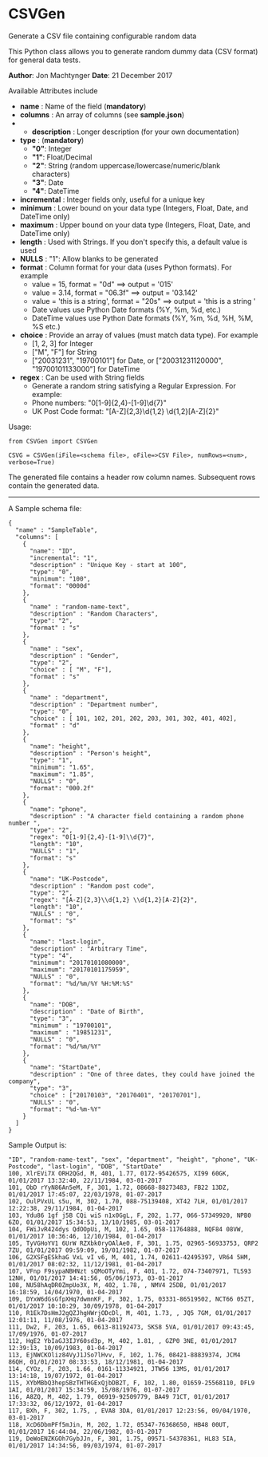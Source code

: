 # CSVGen
Generate a CSV file containing configurable random data

This Python class allows you to generate random dummy data (CSV format) for general data tests.

**Author**: Jon Machtynger
**Date**: 21 December 2017

Available Attributes include

- **name** : Name of the field (**mandatory**)
- **columns** : An array of columns (see **sample.json**)
- - **description** : Longer description (for your own documentation)
- **type** : (**mandatory**)
	- **"0"**: Integer
    - **"1"**: Float/Decimal
    - **"2"**: String (random uppercase/lowercase/numeric/blank characters)
    - **"3"**: Date
    - **"4"**: DateTime
- **incremental** : Integer fields only, useful for a unique key
- **minimum** : Lower bound on your data type (Integers, Float, Date, and DateTime only)
- **maximum** : Upper bound on your data type (Integers, Float, Date, and DateTime only)
- **length** : Used with Strings. If you don't specify this, a default value is used
- **NULLS** : "1": Allow blanks to be generated
- **format** : Column format for your data (uses Python formats).  For example
    - value = 15, format = "0d" ==> output = '015'
    - value = 3.14, format = "06.3f" ==> output = '03.142'
    - value = 'this is a string', format = "20s" ==> output = 'this is a string    '
    - Date values use Python Date formats (%Y, %m, %d, etc.)
    - DateTime values use Python Date formats (%Y, %m, %d, %H, %M, %S etc.)
- **choice** : Provide an array of values (must match data type).  For example
    - [1, 2, 3] for Integer
    - ["M", "F"] for String
    - ["20031231", "19700101"] for Date, or ["20031231120000", "19700101133000"] for DateTime
- **regex** : Can be used with String fields
    - Generate a random string satisfying a Regular Expression.  For example:
	- Phone numbers: "0[1-9]{2,4}-[1-9]\\d{7}"
	- UK Post Code format: "[A-Z]{2,3}\\d{1,2} \\d{1,2}[A-Z]{2}"

Usage:

```
from CSVGen import CSVGen

CSVG = CSVGen(iFile=<schema file>, oFile=>CSV File>, numRows=<num>, verbose=True)
```

The generated file contains a header row column names. Subsequent rows contain the generated data.

---

A Sample schema file:
```
{
  "name" : "SampleTable",
  "columns": [
    {
      "name": "ID",
      "incremental": "1",
      "description" : "Unique Key - start at 100",
      "type": "0",
      "minimum": "100",
      "format": "0000d"
    },
    {
      "name" : "random-name-text",
      "description" : "Random Characters",
      "type": "2",
      "format" : "s"
    },
    {
      "name" : "sex",
      "description" : "Gender",
      "type": "2",
      "choice" : [ "M", "F"],
      "format" : "s"
    },
    {
      "name" : "department",
      "description" : "Department number",
      "type": "0",
      "choice" : [ 101, 102, 201, 202, 203, 301, 302, 401, 402],
      "format" : "d"
    },
    {
      "name": "height",
      "description" : "Person's height",
      "type": "1",
      "minimum": "1.65",
      "maximum": "1.85",
      "NULLS" : "0",
      "format": "000.2f"
    },
    {
      "name": "phone",
      "description" : "A character field containing a random phone number ",
      "type": "2",
      "regex": "0[1-9]{2,4}-[1-9]\\d{7}",
      "length": "10",
      "NULLS" : "1",
      "format": "s"
    },
    {
      "name": "UK-Postcode",
      "description" : "Random post code",
      "type": "2",
      "regex": "[A-Z]{2,3}\\d{1,2} \\d{1,2}[A-Z]{2}",
      "length": "10",
      "NULLS" : "0",
      "format": "s"
    },
    {
      "name": "last-login",
      "description" : "Arbitrary Time",
      "type": "4",
      "minimum": "20170101080000",
      "maximum": "20170101175959",
      "NULLS" : "0",
      "format": "%d/%m/%Y %H:%M:%S"
    },
    {
      "name": "DOB",
      "description" : "Date of Birth",
      "type": "3",
      "minimum" : "19700101",
      "maximum" : "19851231",
      "NULLS" : "0",
      "format": "%d/%m/%Y"
    },
    {
      "name": "StartDate",
      "description" : "One of three dates, they could have joined the company",
      "type": "3",
      "choice" : ["20170103", "20170401", "20170701"],
      "NULLS" : "0",
      "format": "%d-%m-%Y"
    }
  ]
}
```

Sample Output is:

```
"ID", "random-name-text", "sex", "department", "height", "phone", "UK-Postcode", "last-login", "DOB", "StartDate"
100, XlrEVi7X ORH2QGd, M, 401, 1.77, 0172-95426575, XI99 60GK, 01/01/2017 13:32:40, 22/11/1984, 03-01-2017
101, ObD rYyN86An5eM, F, 301, 1.72, 08668-88273483, FB22 13DZ, 01/01/2017 17:45:07, 22/03/1978, 01-07-2017
102, OulPVxUL s5u, M, 302, 1.70, 088-75139408, XT42 7LH, 01/01/2017 12:22:38, 29/11/1984, 01-04-2017
103, Ydu86 1gf j5B CQi wiS n1x0GgL, F, 202, 1.77, 066-57349920, NPB0 6ZO, 01/01/2017 15:34:53, 13/10/1985, 03-01-2017
104, FWiJvR424dys QdOOpUi, M, 102, 1.65, 058-11764888, NQF84 08VW, 01/01/2017 10:36:46, 12/10/1984, 01-04-2017
105, TyVGHoYV1 6UrW RZXbk0ryOAlAe0, F, 301, 1.75, 02965-56933753, QRP2 7ZU, 01/01/2017 09:59:09, 19/01/1982, 01-07-2017
106, G2XSFgESkhaG VxL vI v6, M, 401, 1.74, 02611-42495397, VR64 5HM, 01/01/2017 08:02:32, 11/12/1981, 01-04-2017
107, VFnp F9sypaNBHNzt sQMoOTyYmi, F, 401, 1.72, 074-73407971, TLS93 12NH, 01/01/2017 14:41:56, 05/06/1973, 03-01-2017
108, NU58hAqDR0ZmpUo3X, M, 402, 1.78, , NMV4 25DB, 01/01/2017 16:18:59, 14/04/1970, 01-04-2017
109, DYxW6dGsGfpXHq7dwmnKF, F, 302, 1.75, 03331-86519502, NCT66 05ZT, 01/01/2017 10:10:29, 30/09/1978, 01-04-2017
110, R1Ek7DsHmJ2gQZJhgHWrjODcDl, M, 401, 1.73, , JQ5 7GM, 01/01/2017 12:01:11, 11/08/1976, 01-04-2017
111, Dw2, F, 203, 1.65, 0613-81192473, SKS8 5VA, 01/01/2017 09:43:45, 17/09/1976, 01-07-2017
112, HgE2 YbIaGJ3IJY60sd3p, M, 402, 1.81, , GZP0 3NE, 01/01/2017 12:39:13, 10/09/1983, 01-04-2017
113, EjNWCKOliz84VyJ1JSo7lHvv, F, 102, 1.76, 08421-88839374, JCM4 86QH, 01/01/2017 08:33:53, 18/12/1981, 01-04-2017
114, CYOz, F, 203, 1.66, 0161-11334921, JTW56 13MS, 01/01/2017 13:14:18, 19/07/1972, 01-04-2017
115, XYbMBbQ3hepSBzTHTHGExQjbDB2T, F, 102, 1.80, 01659-25568110, DFL9 1AI, 01/01/2017 15:34:59, 15/08/1976, 01-07-2017
116, A8ZQ, M, 402, 1.79, 06919-92509779, BA49 71CT, 01/01/2017 17:33:32, 06/12/1972, 01-04-2017
117, BXh, F, 302, 1.75, , EVA8 3DA, 01/01/2017 12:23:56, 09/04/1970, 03-01-2017
118, XcD6DbmPFf5mJin, M, 202, 1.72, 05347-76368650, HB48 00UT, 01/01/2017 16:44:04, 22/06/1982, 03-01-2017
119, DeWoENZKGOh7GybJJn, F, 301, 1.75, 09571-54378361, HL83 5IA, 01/01/2017 14:34:56, 09/03/1974, 01-07-2017

```




